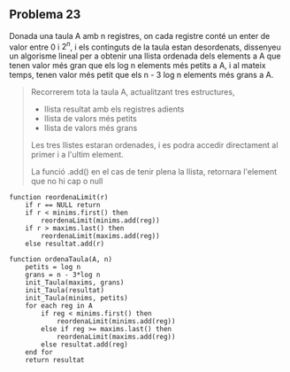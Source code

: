 ## Problema 23

Donada una taula A amb n registres, on cada registre conté un enter de valor entre 0 i $2^n$, i els continguts de la taula estan desordenats, dissenyeu un algorisme lineal per a obtenir una llista ordenada dels elements a A que tenen valor més gran que els log n elements més petits a A, i al mateix temps, tenen valor més petit que els n - 3 log n elements més grans a A.

> Recorrerem tota la taula A, actualitzant tres estructures, 
>
> * llista resultat amb els registres adients
> * llista de valors més petits
> * llista de valors més grans
>
> Les tres llistes estaran ordenades, i es podra accedir directament al primer i a l'ultim element.
>
> La funció .add() en el cas de tenir plena la llista, retornara l'element que no hi cap o null

````pseudocode
function reordenaLimit(r)
	if r == NULL return
	if r < minims.first() then 
		reordenaLimit(minims.add(reg))
	if r > maxims.last() then
		reordenaLimit(maxims.add(reg))
	else resultat.add(r)
	
function ordenaTaula(A, n)
	petits = log n
	grans = n - 3*log n
	init_Taula(maxims, grans)
    init_Taula(resultat)
	init_Taula(minims, petits)
	for each reg in A
		if reg < minims.first() then 
			reordenaLimit(minims.add(reg))
		else if reg >= maxims.last() then 
			reordenaLimit(maxims.add(reg))
        else resultat.add(reg)
	end for
	return resultat
````



